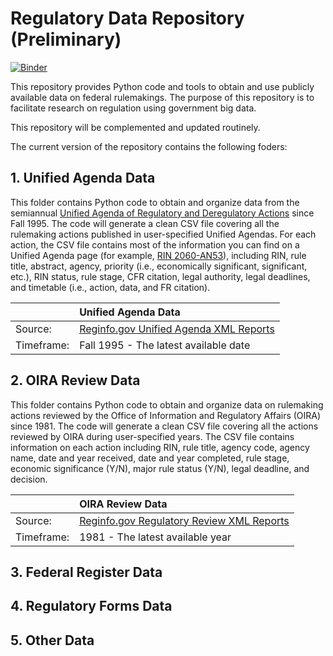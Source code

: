 # Regulatory Data Repository (Preliminary)

[![Binder](https://mybinder.org/badge_logo.svg)](https://mybinder.org/v2/gh/zhoudanxie/regulatory_data_repository/HEAD)

This repository provides Python code and tools to obtain and use publicly available data on federal rulemakings. The purpose of this repository is to facilitate research on regulation using government big data.

This repository will be complemented and updated routinely.

The current version of the repository contains the following foders:


## 1. Unified Agenda Data

This folder contains Python code to obtain and organize data from the semiannual [Unified Agenda of Regulatory and Deregulatory Actions](https://www.reginfo.gov/public/do/eAgendaMain) since Fall 1995. The code will generate a clean CSV file covering all the rulemaking actions published in user-specified Unified Agendas. For each action, the CSV file contains most of the information you can find on a Unified Agenda page (for example, [RIN 2060-AN53](https://www.reginfo.gov/public/do/eAgendaViewRule?pubId=200604&RIN=2060-AN53)), including RIN, rule title, abstract, agency, priority (i.e., economically significant, significant, etc.), RIN status, rule stage, CFR citation, legal authority, legal deadlines, and timetable (i.e., action, data, and FR citation). 

|            |  Unified Agenda Data                                                           | 
| :-------- | :------------------------------------------------------------------------------ |
| Source:    | [Reginfo.gov Unified Agenda XML Reports](https://www.reginfo.gov/public/do/eAgendaXmlReport)   |
| Timeframe: | Fall 1995 - The latest available date                                                          |


## 2. OIRA Review Data

This folder contains Python code to obtain and organize data on rulemaking actions reviewed by the Office of Information and Regulatory Affairs (OIRA) since 1981. The code will generate a clean CSV file covering all the actions reviewed by OIRA during user-specified years. The CSV file contains information on each action including RIN, rule title, agency code, agency name, date and year received, date and year completed, rule stage, economic significance (Y/N), major rule status (Y/N), legal deadline, and decision.

|            |  OIRA Review Data        | 
| :--------  | :----------------------- |
| Source:    | [Reginfo.gov Regulatory Review XML Reports](https://www.reginfo.gov/public/do/XMLReportList) |
| Timeframe: | 1981 - The latest available year            |                                                     


## 3. Federal Register Data

## 4. Regulatory Forms Data

## 5. Other Data




 


